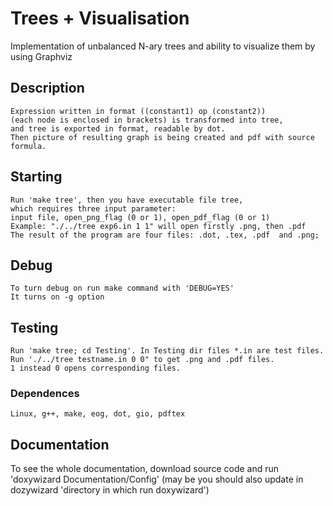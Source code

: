 # Trees + Visualisation
Implementation of unbalanced N-ary trees and ability to visualize them by using Graphviz

## Description
    Expression written in format ((constant1) op (constant2))
    (each node is enclosed in brackets) is transformed into tree,
    and tree is exported in format, readable by dot.
    Then picture of resulting graph is being created and pdf with source formula.

## Starting
    Run 'make tree', then you have executable file tree, 
    which requires three input parameter: 
    input file, open_png_flag (0 or 1), open_pdf_flag (0 or 1)
    Example: "./../tree exp6.in 1 1" will open firstly .png, then .pdf
    The result of the program are four files: .dot, .tex, .pdf  and .png;

## Debug
    To turn debug on run make command with 'DEBUG=YES'
    It turns on -g option

## Testing
    Run 'make tree; cd Testing'. In Testing dir files *.in are test files.
    Run './../tree testname.in 0 0" to get .png and .pdf files. 
    1 instead 0 opens corresponding files.

### Dependences
    Linux, g++, make, eog, dot, gio, pdftex

## Documentation
To see the whole documentation, download source code and run 'doxywizard Documentation/Config'
(may be you should also update in dozywizard 'directory in which run doxywizard')
